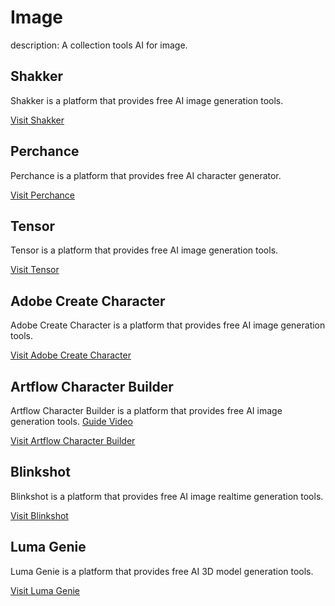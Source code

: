 # Image

description: A collection tools AI for image.

## **Shakker**

Shakker is a platform that provides free AI image generation tools.

[Visit Shakker](https://www.shakker.ai/)

## **Perchance**

Perchance is a platform that provides free AI character generator.

[Visit Perchance](https://perchance.org/ai-character-generator)

## **Tensor**

Tensor is a platform that provides free AI image generation tools.

[Visit Tensor](https://www.tensor.art)

## **Adobe Create Character**

Adobe Create Character is a platform that provides free AI image generation tools.

[Visit Adobe Create Character](https://new.express.adobe.com/tools/animate-from-audio/?referrer=https%3A%2F%2Fwww.youtube.com%2F&url=%2Fexpress%2Fcreate%2Fanimation&placement=columns-1&locale=en-US&contentRegion=us&%24web_only=true&_branch_match_id=1343413471846746931&_branch_referrer=H4sIAAAAAAAAAxWLzQrCMBCEn6a5NUHFixDES%2BlVRe%2FbuNrSJBs2G6Nvb4SB%2BZifWSTlgzHwoAlzAl4TZekrThpS0n6Jq0Fzfw%2BBzzLux%2BnI%2BERmZDv%2Fr93u1G2Hplqr%2FlKRMqF2FFqiCnvbHD%2BJMedGjhEEG0BcAshCUSUPDgNGsY58CTH3G%2BXJgUeLsb9dlaMorb7gq81tyT9Ybbe%2FsQAAAA%3D%3D)

## **Artflow Character Builder**

Artflow Character Builder is a platform that provides free AI image generation tools. [Guide Video](https://www.youtube.com/watch?v=nr5fixrZjHw)

[Visit Artflow Character Builder](https://app.artflow.ai/character-builder?feature=actors)

## **Blinkshot**

Blinkshot is a platform that provides free AI image realtime generation tools.

[Visit Blinkshot](https://www.blinkshot.io/)

## **Luma Genie**

Luma Genie is a platform that provides free AI 3D model generation tools.

[Visit Luma Genie](https://lumalabs.ai/genie?view=create)
